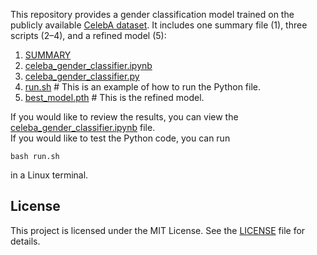 This repository provides a gender classification model trained on the publicly available [CelebA dataset](https://www.kaggle.com/datasets/jessicali9530/celeba-dataset/data). It includes one summary file (1), three scripts (2–4), and a refined model (5):

1. [SUMMARY](SUMMARY)  
2. [celeba_gender_classifier.ipynb](celeba_gender_classifier.ipynb)  
3. [celeba_gender_classifier.py](celeba_gender_classifier.py)  
4. [run.sh](run.sh)  # This is an example of how to run the Python file.  
5. [best_model.pth](best_model.pth)  # This is the refined model.

If you would like to review the results, you can view the [celeba_gender_classifier.ipynb](celeba_gender_classifier.ipynb) file.  
If you would like to test the Python code, you can run
```
bash run.sh
```
in a Linux terminal.

## License
This project is licensed under the MIT License. See the [LICENSE](LICENSE) file for details.
